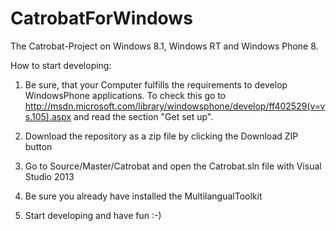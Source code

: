 CatrobatForWindows
==================

The Catrobat-Project on Windows 8.1, Windows RT and Windows Phone 8.


How to start developing:

1) Be sure, that your Computer fulfills the requirements to develop WindowsPhone applications. To check this go to 
http://msdn.microsoft.com/library/windowsphone/develop/ff402529(v=vs.105).aspx and read the section "Get set up".

2) Download the repository as a zip file by clicking the Download ZIP button

3) Go to Source/Master/Catrobat and open the Catrobat.sln file with Visual Studio 2013

4) Be sure you already have installed the MultilangualToolkit

5) Start developing and have fun :-) 
